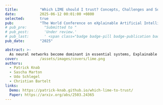 ```yaml
---
title:          "Which LIME should I trust? Concepts, Challenges and Solutions"
date:           2025-06-12 00:01:00 +0800
selected:       true
pub:            "The World Conference on eXplainable Artificial Intelligence (XAI)"
# pub_pre:        "Submitted to "
# pub_post:       'Under review.'
# pub_last:       ' <span class="badge badge-pill badge-publication badge-success">Spotlight</span>'
pub_date:       "2025"

abstract: >-
  As neural networks become dominant in essential systems, Explainable Artificial Intelligence (XAI) plays a crucial role in fostering trust and detecting potential misbehavior of opaque models. LIME (Local Interpretable Model-agnostic Explanations) is among the most prominent model-agnostic approaches, generating explanations by approximating the behavior of black-box models around specific instances. Despite its popularity, LIME faces challenges related to fidelity, stability, and applicability to domain-specific problems. Numerous adaptations and enhancements have been proposed to address these issues, but the growing number of developments can be overwhelming, complicating efforts to navigate LIME-related research. To the best of our knowledge, this is the first survey to comprehensively explore and collect LIME's foundational concepts and known limitations. We categorize and compare its various enhancements, offering a structured taxonomy based on intermediate steps and key issues. Our analysis provides a holistic overview of advancements in LIME, guiding future research and helping practitioners identify suitable approaches. Additionally, we provide a continuously updated interactive website (https://patrick-knab.github.io/which-lime-to-trust/), offering a concise and accessible overview of the survey.
cover:          /assets/images/covers/lime.png
authors:
  - Patrick Knab
  - Sascha Marton
  - Udo Schlegel
  - Christian Bartelt
links:
  Demo: https://patrick-knab.github.io/which-lime-to-trust/
  Paper: https://arxiv.org/abs/2503.24365
---
```

